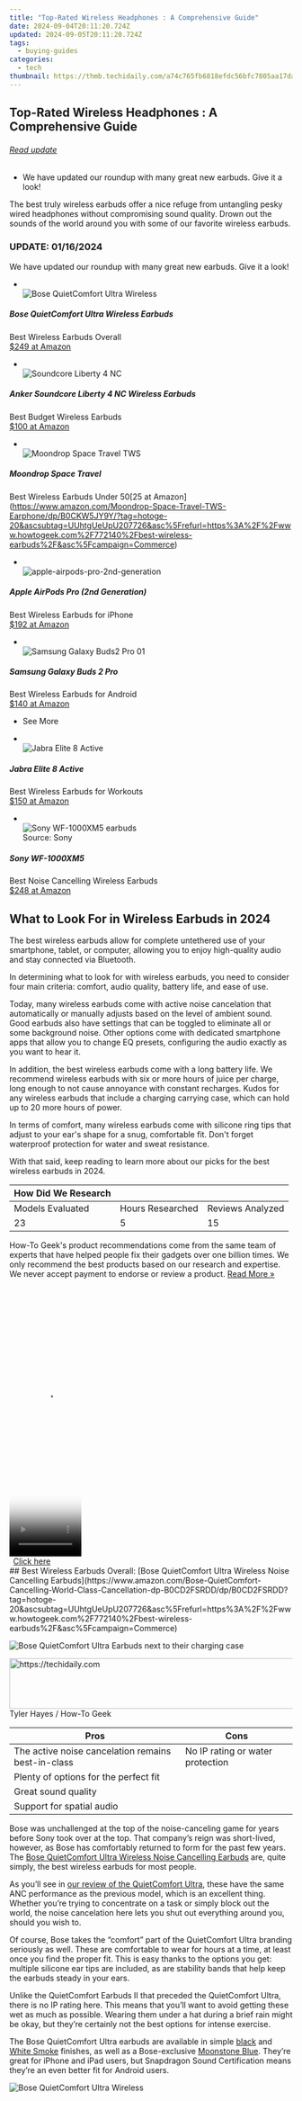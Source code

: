 ```yaml
---
title: "Top-Rated Wireless Headphones : A Comprehensive Guide"
date: 2024-09-04T20:11:20.724Z
updated: 2024-09-05T20:11:20.724Z
tags:
  - buying-guides
categories:
  - tech
thumbnail: https://thmb.techidaily.com/a74c765fb6818efdc56bfc7805aa17daf214ba70cf5906bbca11c158a428c514.jpg
---
```


## Top-Rated Wireless Headphones : A Comprehensive Guide

###### [Read update](https://pokemon-go-android.techidaily.com/in-2024-top-15-augmented-reality-games-like-pokemon-go-to-play-on-realme-narzo-60x-5g-drfone-by-drfone-virtual-android/) 

* We have updated our roundup with many great new earbuds. Give it a look!

 The best truly wireless earbuds offer a nice refuge from untangling pesky wired headphones without compromising sound quality. Drown out the sounds of the world around you with some of our favorite wireless earbuds.

###  UPDATE: 01/16/2024

 We have updated our roundup with many great new earbuds. Give it a look!

* [](https://www.amazon.com/Bose-QuietComfort-Cancelling-World-Class-Cancellation-dp-B0CD2FSRDD/dp/B0CD2FSRDD?tag=hotoge-20&ascsubtag=UUhtgUeUpU207726&asc%5Frefurl=https%3A%2F%2Fwww.howtogeek.com%2F772140%2Fbest-wireless-earbuds%2F&asc%5Fcampaign=Commerce)  
![Bose QuietComfort Ultra Wireless](https://static1.howtogeekimages.com/wordpress/wp-content/uploads/2024/01/bose-quietcomfort-ultra-wireless.png)  
#####  Bose QuietComfort Ultra Wireless Earbuds  
Best Wireless Earbuds Overall  
[$249 at Amazon](https://www.amazon.com/Bose-QuietComfort-Cancelling-World-Class-Cancellation-dp-B0CD2FSRDD/dp/B0CD2FSRDD?tag=hotoge-20&ascsubtag=UUhtgUeUpU207726&asc%5Frefurl=https%3A%2F%2Fwww.howtogeek.com%2F772140%2Fbest-wireless-earbuds%2F&asc%5Fcampaign=Commerce)
* [](https://www.amazon.com/soundcore-Cancelling-Reduction-Environment-Bluetooth-dp-B0BZV4QFP8/dp/B0BZV4QFP8?tag=hotoge-20&ascsubtag=UUhtgUeUpU207726&asc%5Frefurl=https%3A%2F%2Fwww.howtogeek.com%2F772140%2Fbest-wireless-earbuds%2F&asc%5Fcampaign=Commerce)  
![Soundcore Liberty 4 NC](https://static1.howtogeekimages.com/wordpress/wp-content/uploads/2024/01/soundcore-liberty-4-nc.png)  
#####  Anker Soundcore Liberty 4 NC Wireless Earbuds  
Best Budget Wireless Earbuds  
[$100 at Amazon](https://www.amazon.com/soundcore-Cancelling-Reduction-Environment-Bluetooth-dp-B0BZV4QFP8/dp/B0BZV4QFP8?tag=hotoge-20&ascsubtag=UUhtgUeUpU207726&asc%5Frefurl=https%3A%2F%2Fwww.howtogeek.com%2F772140%2Fbest-wireless-earbuds%2F&asc%5Fcampaign=Commerce)
* [](https://www.amazon.com/Moondrop-Space-Travel-TWS-Earphone/dp/B0CKW5JY9Y/?tag=hotoge-20&ascsubtag=UUhtgUeUpU207726&asc%5Frefurl=https%3A%2F%2Fwww.howtogeek.com%2F772140%2Fbest-wireless-earbuds%2F&asc%5Fcampaign=Commerce)  
![Moondrop Space Travel TWS](https://static1.howtogeekimages.com/wordpress/wp-content/uploads/2024/01/moondrop-space-travel-tws.png)  
#####  Moondrop Space Travel  
Best Wireless Earbuds Under $50  
[$25 at Amazon](https://www.amazon.com/Moondrop-Space-Travel-TWS-Earphone/dp/B0CKW5JY9Y/?tag=hotoge-20&ascsubtag=UUhtgUeUpU207726&asc%5Frefurl=https%3A%2F%2Fwww.howtogeek.com%2F772140%2Fbest-wireless-earbuds%2F&asc%5Fcampaign=Commerce)
* [](https://www.amazon.com/dp/B0CHWRXH8B?tag=hotoge-20&ascsubtag=UUhtgUeUpU207726&asc%5Frefurl=https%3A%2F%2Fwww.howtogeek.com%2F772140%2Fbest-wireless-earbuds%2F&asc%5Fcampaign=Commerce)  
![apple-airpods-pro-2nd-generation](https://static1.howtogeekimages.com/wordpress/wp-content/uploads/2023/09/apple-airpods-pro-2nd-generation.png)  
#####  Apple AirPods Pro (2nd Generation)  
Best Wireless Earbuds for iPhone  
[$192 at Amazon](https://www.amazon.com/dp/B0CHWRXH8B?tag=hotoge-20&ascsubtag=UUhtgUeUpU207726&asc%5Frefurl=https%3A%2F%2Fwww.howtogeek.com%2F772140%2Fbest-wireless-earbuds%2F&asc%5Fcampaign=Commerce)
* [](https://www.amazon.com/SAMSUNG-Bluetooth-Cancelling-Conversation-Resistant/dp/B0B2SFVRC2?tag=hotoge-20&ascsubtag=UUhtgUeUpU207726&asc%5Frefurl=https%3A%2F%2Fwww.howtogeek.com%2F772140%2Fbest-wireless-earbuds%2F&asc%5Fcampaign=Commerce)  
![Samsung Galaxy Buds2 Pro 01](https://static1.howtogeekimages.com/wordpress/wp-content/uploads/2024/01/samsung-galaxy-buds2-pro-01.png)  
#####  Samsung Galaxy Buds 2 Pro  
Best Wireless Earbuds for Android  
[$140 at Amazon](https://www.amazon.com/SAMSUNG-Bluetooth-Cancelling-Conversation-Resistant/dp/B0B2SFVRC2?tag=hotoge-20&ascsubtag=UUhtgUeUpU207726&asc%5Frefurl=https%3A%2F%2Fwww.howtogeek.com%2F772140%2Fbest-wireless-earbuds%2F&asc%5Fcampaign=Commerce)
* See More

* [](https://www.amazon.com/Jabra-Elite-Active-Comfortable-Cancellation/dp/B0CB9563MB/?tag=hotoge-20&ascsubtag=UUhtgUeUpU207726&asc%5Frefurl=https%3A%2F%2Fwww.howtogeek.com%2F772140%2Fbest-wireless-earbuds%2F&asc%5Fcampaign=Commerce)  
![Jabra Elite 8 Active](https://static1.howtogeekimages.com/wordpress/wp-content/uploads/2024/01/jabra-elite-8-active.png)  
#####  Jabra Elite 8 Active  
Best Wireless Earbuds for Workouts  
[$150 at Amazon](https://www.amazon.com/Jabra-Elite-Active-Comfortable-Cancellation/dp/B0CB9563MB/?tag=hotoge-20&ascsubtag=UUhtgUeUpU207726&asc%5Frefurl=https%3A%2F%2Fwww.howtogeek.com%2F772140%2Fbest-wireless-earbuds%2F&asc%5Fcampaign=Commerce)
* [](https://www.amazon.com/dp/B0C33XXS56?tag=hotoge-20&ascsubtag=UUhtgUeUpU207726&asc%5Frefurl=https%3A%2F%2Fwww.howtogeek.com%2F772140%2Fbest-wireless-earbuds%2F&asc%5Fcampaign=Commerce)  
![Sony WF-1000XM5 earbuds](https://static1.howtogeekimages.com/wordpress/wp-content/uploads/2023/07/sony-wf-1000xm5-earbuds-black.png)  
Source: Sony  
#####  Sony WF-1000XM5  
Best Noise Cancelling Wireless Earbuds  
[$248 at Amazon](https://www.amazon.com/dp/B0C33XXS56?tag=hotoge-20&ascsubtag=UUhtgUeUpU207726&asc%5Frefurl=https%3A%2F%2Fwww.howtogeek.com%2F772140%2Fbest-wireless-earbuds%2F&asc%5Fcampaign=Commerce)

##  What to Look For in Wireless Earbuds in 2024

 The best wireless earbuds allow for complete untethered use of your smartphone, tablet, or computer, allowing you to enjoy high-quality audio and stay connected via Bluetooth.

 In determining what to look for with wireless earbuds, you need to consider four main criteria: comfort, audio quality, battery life, and ease of use.

 Today, many wireless earbuds come with active noise cancelation that automatically or manually adjusts based on the level of ambient sound. Good earbuds also have settings that can be toggled to eliminate all or some background noise. Other options come with dedicated smartphone apps that allow you to change EQ presets, configuring the audio exactly as you want to hear it.

 In addition, the best wireless earbuds come with a long battery life. We recommend wireless earbuds with six or more hours of juice per charge, long enough to not cause annoyance with constant recharges. Kudos for any wireless earbuds that include a charging carrying case, which can hold up to 20 more hours of power.

 In terms of comfort, many wireless earbuds come with silicone ring tips that adjust to your ear's shape for a snug, comfortable fit. Don't forget waterproof protection for water and sweat resistance.

 With that said, keep reading to learn more about our picks for the best wireless earbuds in 2024.

| **How Did We Research** |                  |                  |
| ----------------------- | ---------------- | ---------------- |
| Models Evaluated        | Hours Researched | Reviews Analyzed |
| 23                      | 5                | 15               |

 How-To Geek's product recommendations come from the same team of experts that have helped people fix their gadgets over one billion times. We only recommend the best products based on our research and expertise. We never accept payment to endorse or review a product. [Read More »](https://win-howtos.techidaily.com/resolving-unresponsive-mousepad-problems-on-windows-systems-windows-7810/) 

<!-- affiliate ads begin -->
<span id="1975562">
					<video width="128" height="480" style="cursor:pointer"
           poster="//a.impactradius-go.com/display-clicktoplayimage/1975562.png"
           onclick="if(!this.playClicked){this.play();this.setAttribute('controls',true);this.playClicked=true;}">
	   <source src="//a.impactradius-go.com/display-ad/22993-1975562">
	   <img src="//a.impactradius-go.com/display-clicktoplayimage/1975562.png" style="border: none; height: 100%; width: 100%; object-fit: contain">
	</video>
	<div style="width:80px;text-align:center"><a href="javascript:window.open(decodeURIComponent('https%3A%2F%2Fhomestyler.sjv.io%2Fc%2F5597632%2F1975562%2F22993'), '_blank');void(0);">Click here</a></div>
</span>
<img height="0" width="0" src="https://imp.pxf.io/i/5597632/1975562/22993" style="position:absolute;visibility:hidden;" border="0" />
<!-- affiliate ads end -->
##  Best Wireless Earbuds Overall: [Bose QuietComfort Ultra Wireless Noise Cancelling Earbuds](https://www.amazon.com/Bose-QuietComfort-Cancelling-World-Class-Cancellation-dp-B0CD2FSRDD/dp/B0CD2FSRDD?tag=hotoge-20&ascsubtag=UUhtgUeUpU207726&asc%5Frefurl=https%3A%2F%2Fwww.howtogeek.com%2F772140%2Fbest-wireless-earbuds%2F&asc%5Fcampaign=Commerce) 

![Bose QuietComfort Ultra Earbuds next to their charging case](https://static1.howtogeekimages.com/wordpress/wp-content/uploads/wm/2023/10/bose-quietcomfort-ultra-earbuds-next-to-their-charging-case.JPG) 

<!-- affiliate ads begin -->
<a href="https://appsumo.8odi.net/c/5597632/2024338/7443" target="_top" id="2024338">
  <img src="//a.impactradius-go.com/display-ad/7443-2024338" border="0" alt="https://techidaily.com" width="728" height="90"/>
</a>
<img height="0" width="0" src="https://appsumo.8odi.net/i/5597632/2024338/7443" style="position:absolute;visibility:hidden;" border="0" />
<!-- affiliate ads end -->
Tyler Hayes / How-To Geek

| Pros                                               | Cons                             |
| -------------------------------------------------- | -------------------------------- |
| The active noise cancelation remains best-in-class | No IP rating or water protection |
| Plenty of options for the perfect fit              |                                  |
| Great sound quality                                |                                  |
| Support for spatial audio                          |                                  |

 Bose was unchallenged at the top of the noise-canceling game for years before Sony took over at the top. That company’s reign was short-lived, however, as Bose has comfortably returned to form for the past few years. The [Bose QuietComfort Ultra Wireless Noise Cancelling Earbuds](https://www.amazon.com/Bose-QuietComfort-Cancelling-World-Class-Cancellation-dp-B0CD2FSRDD/dp/B0CD2FSRDD?tag=hotoge-20&ascsubtag=UUhtgUeUpU207726&asc%5Frefurl=https%3A%2F%2Fwww.howtogeek.com%2F772140%2Fbest-wireless-earbuds%2F&asc%5Fcampaign=Commerce) are, quite simply, the best wireless earbuds for most people.

 As you’ll see in [our review of the QuietComfort Ultra](https://location-social.techidaily.com/in-2024-3-things-you-must-know-about-fake-snapchat-location-on-honor-x50-drfone-by-drfone-virtual-android/), these have the same ANC performance as the previous model, which is an excellent thing. Whether you’re trying to concentrate on a task or simply block out the world, the noise cancelation here lets you shut out everything around you, should you wish to.

 Of course, Bose takes the “comfort” part of the QuietComfort Ultra branding seriously as well. These are comfortable to wear for hours at a time, at least once you find the proper fit. This is easy thanks to the options you get: multiple silicone ear tips are included, as are stability bands that help keep the earbuds steady in your ears.

 Unlike the QuietComfort Earbuds II that preceded the QuietComfort Ultra, there is no IP rating here. This means that you’ll want to avoid getting these wet as much as possible. Wearing them under a hat during a brief rain might be okay, but they’re certainly not the best options for intense exercise.

 The Bose QuietComfort Ultra earbuds are available in simple [black](https://www.amazon.com/Bose-QuietComfort-Cancelling-World-Class-Cancellation-dp-B0CD2FSRDD/dp/B0CD2FSRDD?tag=hotoge-20&ascsubtag=UUhtgUeUpU207726&asc%5Frefurl=https%3A%2F%2Fwww.howtogeek.com%2F772140%2Fbest-wireless-earbuds%2F&asc%5Fcampaign=Commerce) and [White Smoke](https://www.amazon.com/Bose-QuietComfort-Cancelling-World-Class-Cancellation-dp-B0CD2F4B1G/dp/B0CD2FSRDD?tag=hotoge-20&ascsubtag=UUhtgUeUpU207726&asc%5Frefurl=https%3A%2F%2Fwww.howtogeek.com%2F772140%2Fbest-wireless-earbuds%2F&asc%5Fcampaign=Commerce) finishes, as well as a Bose-exclusive [Moonstone Blue](https://www.anrdoezrs.net/links/3607085/type/dlg/sid/UUhtgUeUpU207726/https://www.bose.com/p/earbuds/bose-quietcomfort-ultra-earbuds/QCUE-HEADPHONEIN.html). They’re great for iPhone and iPad users, but Snapdragon Sound Certification means they’re an even better fit for Android users.

![Bose QuietComfort Ultra Wireless](https://static1.howtogeekimages.com/wordpress/wp-content/uploads/2024/01/bose-quietcomfort-ultra-wireless.png) 

<!-- affiliate ads begin -->
<span id="1793213">
					<video width="864" height="1296" style="cursor:pointer"
           poster="//a.impactradius-go.com/display-clicktoplayimage/1793213.png"
           onclick="if(!this.playClicked){this.play();this.setAttribute('controls',true);this.playClicked=true;}">
	   <source src="//a.impactradius-go.com/display-ad/19135-1793213">
	   <img src="//a.impactradius-go.com/display-clicktoplayimage/1793213.png" style="border: none; height: 100%; width: 100%; object-fit: contain">
	</video>
	<div style="width:540px;text-align:center"><a href="javascript:window.open(decodeURIComponent('https%3A%2F%2Ftinyland.pxf.io%2Fc%2F5597632%2F1793213%2F19135'), '_blank');void(0);">Click here</a></div>
</span>
<img height="0" width="0" src="https://imp.pxf.io/i/5597632/1793213/19135" style="position:absolute;visibility:hidden;" border="0" />
<!-- affiliate ads end -->
![](https://static1.howtogeekimages.com/wordpresshttps://static0.howtogeekimages.com/wordpress/wp-content/uploads/2024/01/htg-best-of-2024-1.png) 

<!-- affiliate ads begin -->
<a href="https://imp.i357552.net/c/5597632/999558/11832" target="_top" id="999558">
  <img src="//a.impactradius-go.com/display-ad/11832-999558" border="0" alt="https://techidaily.com" width="728" height="90"/>
</a>
<img height="0" width="0" src="https://imp.i357552.net/i/5597632/999558/11832" style="position:absolute;visibility:hidden;" border="0" />
<!-- affiliate ads end -->
Best Wireless Earbuds Overall

#####  Bose QuietComfort Ultra Wireless Earbuds

$249 $299 Save $50 

The Bose QuietComfort Ultra Wireless Earbuds feature some of the best noise-canceling you'll ever hear in a set of earbuds, and as the name implies, they're comfortable enough to wear all day.

[$249 at Amazon](https://www.amazon.com/Bose-QuietComfort-Cancelling-World-Class-Cancellation-dp-B0CD2FSRDD/dp/B0CD2FSRDD?tag=hotoge-20&ascsubtag=UUhtgUeUpU207726&asc%5Frefurl=https%3A%2F%2Fwww.howtogeek.com%2F772140%2Fbest-wireless-earbuds%2F&asc%5Fcampaign=Commerce) 

##  Best Budget Wireless Earbuds: [Soundcore by Anker Liberty 4 NC Wireless Earbuds](https://www.amazon.com/soundcore-Cancelling-Reduction-Environment-Bluetooth-dp-B0BZV4QFP8/dp/B0BZV4QFP8?tag=hotoge-20&ascsubtag=UUhtgUeUpU207726&asc%5Frefurl=https%3A%2F%2Fwww.howtogeek.com%2F772140%2Fbest-wireless-earbuds%2F&asc%5Fcampaign=Commerce) 

![A man listening to music on the soundcore liberty 4 NC](https://static1.howtogeekimages.com/wordpress/wp-content/uploads/2024/01/anker-soundcore-liberty-4-nc.jpg) 

Soundcore

| Pros                              | Cons                             |
| --------------------------------- | -------------------------------- |
| Decent ANC for the price          | Not a great fit for every person |
| Support for higher-res LDAC codec |                                  |
| Good battery life                 |                                  |

 Not everybody wants to spend hundreds of dollars on a set of wireless earbuds. The good news is that Anker’s Soundcore line offers plenty of affordable options. If you’re looking for the best you can get without going much over $100, the [Soundcore by Anker Liberty 4 NC Wireless Earbuds](https://www.amazon.com/soundcore-Cancelling-Reduction-Environment-Bluetooth-dp-B0BZV4QFP8/dp/B0BZV4QFP8?tag=hotoge-20&ascsubtag=UUhtgUeUpU207726&asc%5Frefurl=https%3A%2F%2Fwww.howtogeek.com%2F772140%2Fbest-wireless-earbuds%2F&asc%5Fcampaign=Commerce) are a fantastic option.

 These earbuds feature 11mm drivers, which are on the large side for in-ears. This makes for an extended bass response as well as more effective ANC. Anker claims that these earbuds cancel up to 98.5% of noise around you. You also get support for the LDAC codec, which offers higher resolution than traditional Bluetooth codecs.

 Anker claims up to 10 hours on a single charge, and the case will recharge the earbuds four times for up to 50 hours of listening time before you need to charge the case. A quick 10-minute charge will get you up to four hours of playback time, but if you’d prefer to take your time, the earbuds also support wireless Qi charging.

 The Liberty 4 NC earbuds are also tougher than you may expect. These feature IPX4 water resistance, which means they can withstand splashes, but not prolonged water exposure. If you’re looking for headphones to wear on a run in the rain, these will work perfectly.

 The Liberty 4 NC Wireless Earbuds also feature AI-enhanced call support and are available in five finish options: [Velvet Black](https://www.amazon.com/soundcore-Cancelling-Reduction-Environment-Bluetooth-dp-B0BZV4QFP8/dp/B0BZV4QFP8?tag=hotoge-20&ascsubtag=UUhtgUeUpU207726&asc%5Frefurl=https%3A%2F%2Fwww.howtogeek.com%2F772140%2Fbest-wireless-earbuds%2F&asc%5Fcampaign=Commerce), [Clear White](https://www.amazon.com/soundcore-Cancelling-Reduction-Environment-Bluetooth-dp-B0BZV8HLX3/dp/B0BZV4QFP8/?tag=hotoge-20&ascsubtag=UUhtgUeUpU207726&asc%5Frefurl=https%3A%2F%2Fwww.howtogeek.com%2F772140%2Fbest-wireless-earbuds%2F&asc%5Fcampaign=Commerce), [Light Blue](https://www.amazon.com/soundcore-Cancelling-Reduction-Environment-Bluetooth-dp-B0BZV6SYXQ/dp/B0BZV4QFP8?tag=hotoge-20&ascsubtag=UUhtgUeUpU207726&asc%5Frefurl=https%3A%2F%2Fwww.howtogeek.com%2F772140%2Fbest-wireless-earbuds%2F&asc%5Fcampaign=Commerce), [Navy Blue](https://www.amazon.com/soundcore-Cancelling-Reduction-Environment-Bluetooth-dp-B0BZV7M23Q/dp/B0BZV4QFP8?tag=hotoge-20&ascsubtag=UUhtgUeUpU207726&asc%5Frefurl=https%3A%2F%2Fwww.howtogeek.com%2F772140%2Fbest-wireless-earbuds%2F&asc%5Fcampaign=Commerce), and [Pastel Pink](https://www.amazon.com/soundcore-Cancelling-Reduction-Environment-Bluetooth-dp-B0BZV7M23Q/dp/B0BZV4QFP8?tag=hotoge-20&ascsubtag=UUhtgUeUpU207726&asc%5Frefurl=https%3A%2F%2Fwww.howtogeek.com%2F772140%2Fbest-wireless-earbuds%2F&asc%5Fcampaign=Commerce).

![Soundcore Liberty 4 NC](https://static1.howtogeekimages.com/wordpress/wp-content/uploads/2024/01/soundcore-liberty-4-nc.png) 

![](https://static1.howtogeekimages.com/wordpresshttps://static0.howtogeekimages.com/wordpress/wp-content/uploads/2024/01/htg-best-of-2024-1.png) 

<!-- affiliate ads begin -->
<a href="https://appsumo.8odi.net/c/5597632/2087395/7443" target="_top" id="2087395">
  <img src="//a.impactradius-go.com/display-ad/7443-2087395" border="0" alt="https://techidaily.com" width="728" height="90"/>
</a>
<img height="0" width="0" src="https://appsumo.8odi.net/i/5597632/2087395/7443" style="position:absolute;visibility:hidden;" border="0" />
<!-- affiliate ads end -->
Best Budget Wireless Earbuds

#####  Anker Soundcore Liberty 4 NC Wireless Earbuds

The Soundcore by Anker Liberty 4 NC Wireless Earbuds are the perfect budget wireless earbuds, with good noise canceling, plenty of battery life, and surprisingly good sound.

[$100 at Amazon](https://www.amazon.com/soundcore-Cancelling-Reduction-Environment-Bluetooth-dp-B0BZV4QFP8/dp/B0BZV4QFP8?tag=hotoge-20&ascsubtag=UUhtgUeUpU207726&asc%5Frefurl=https%3A%2F%2Fwww.howtogeek.com%2F772140%2Fbest-wireless-earbuds%2F&asc%5Fcampaign=Commerce) 

##  Best Wireless Earbuds Under $50: [Moondrop Space Travel](https://www.amazon.com/Moondrop-Space-Travel-TWS-Earphone/dp/B0CKW5JY9Y/?tag=hotoge-20&ascsubtag=UUhtgUeUpU207726&asc%5Frefurl=https%3A%2F%2Fwww.howtogeek.com%2F772140%2Fbest-wireless-earbuds%2F&asc%5Fcampaign=Commerce) 

![moondrop space travel](https://static1.howtogeekimages.com/wordpress/wp-content/uploads/2024/01/moondrop-space-travel.jpg) 

<!-- affiliate ads begin -->
<a href="https://aligracehair.sjv.io/c/5597632/2087239/19272" target="_top" id="2087239">
  <img src="//a.impactradius-go.com/display-ad/19272-2087239" border="0" alt="https://techidaily.com" width="728" height="90"/>
</a>
<img height="0" width="0" src="https://aligracehair.sjv.io/i/5597632/2087239/19272" style="position:absolute;visibility:hidden;" border="0" />
<!-- affiliate ads end -->
Moondrop

| Pros                                    | Cons                    |
| --------------------------------------- | ----------------------- |
| ANC and Transparency modes on the cheap | No multipoint Bluetooth |
| Great sound for the price               |                         |
| Unique, eye-catching aesthetics         |                         |

 If you’re in the market for ultra-affordable earbuds, and you haven’t heard of Moondrop before, that needs to change. The [Moondrop Space Travel](https://www.amazon.com/Moondrop-Space-Travel-TWS-Earphone/dp/B0CKW5JY9Y/?tag=hotoge-20&ascsubtag=UUhtgUeUpU207726&asc%5Frefurl=https%3A%2F%2Fwww.howtogeek.com%2F772140%2Fbest-wireless-earbuds%2F&asc%5Fcampaign=Commerce) earbuds retail for well under $50, plus they offer features you won’t find in even significantly more expensive headphones.

 The first thing you’ll notice about the Moondrop Space Travel is the look. While the earbuds have their own unique, angular appearance, it’s the transparent case that is more eye-catching. This is a traditional charging case, albeit with a non-traditional appearance.

 These earbuds feature ANC, which comes as a surprise given the price. The earbuds also feature a Transparent mode that focuses specifically on the vocal range of frequencies, making it easier to hear those around you when you’re listening to music. You get a choice of three presets for handling low-end: Reference, Monitor, and Basshead.

 Using the [Moondrop Link app](https://moondroplab.com/en/moondrop-link), you can switch between music and game mode. Game mode reduces the latency to just 55ms, making the earbuds much more effective for not just games but also watching movies or music videos. The earbuds also automatically switch between monaural and binaural modes depending on whether you’re listening on one or two earbuds.

 The Moondrop Space Travel TWS earbuds are available in two color varieties. The [black version](https://www.amazon.com/Moondrop-Space-Travel-TWS-Earphone/dp/B0CKW5JY9Y/?tag=hotoge-20&ascsubtag=UUhtgUeUpU207726&asc%5Frefurl=https%3A%2F%2Fwww.howtogeek.com%2F772140%2Fbest-wireless-earbuds%2F&asc%5Fcampaign=Commerce) features a striking amber case, while the [white version](https://www.amazon.com/Moondrop-Space-Travel-Bluetooth-Canceling/dp/B0CCVCPCNR/?tag=hotoge-20&ascsubtag=UUhtgUeUpU207726&asc%5Frefurl=https%3A%2F%2Fwww.howtogeek.com%2F772140%2Fbest-wireless-earbuds%2F&asc%5Fcampaign=Commerce) uses a more muted gray tone for the charging case.

![Moondrop Space Travel TWS](https://static1.howtogeekimages.com/wordpress/wp-content/uploads/2024/01/moondrop-space-travel-tws.png) 

![](https://static1.howtogeekimages.com/wordpresshttps://static0.howtogeekimages.com/wordpress/wp-content/uploads/2024/01/htg-best-of-2024-1.png) 

Best Wireless Earbuds Under $50

#####  Moondrop Space Travel

The Moondrop Space Travel true wireless earbuds look and sound so good that you'll be sure that you paid too low a price for them. They're not perfect, but for the price, they're awfully close.

[$25 at Amazon](https://www.amazon.com/Moondrop-Space-Travel-TWS-Earphone/dp/B0CKW5JY9Y/?tag=hotoge-20&ascsubtag=UUhtgUeUpU207726&asc%5Frefurl=https%3A%2F%2Fwww.howtogeek.com%2F772140%2Fbest-wireless-earbuds%2F&asc%5Fcampaign=Commerce) 

<!-- affiliate ads begin -->
<a href="https://aligracehair.sjv.io/c/5597632/1918666/19272" target="_top" id="1918666">
  <img src="//a.impactradius-go.com/display-ad/19272-1918666" border="0" alt="https://techidaily.com" width="728" height="90"/>
</a>
<img height="0" width="0" src="https://aligracehair.sjv.io/i/5597632/1918666/19272" style="position:absolute;visibility:hidden;" border="0" />
<!-- affiliate ads end -->
##  Best Wireless Earbuds for iPhone: [Apple AirPods Pro (2nd Generation)](https://www.amazon.com/dp/B0CHWRXH8B?tag=hotoge-20&ascsubtag=UUhtgUeUpU207726&asc%5Frefurl=https%3A%2F%2Fwww.howtogeek.com%2F772140%2Fbest-wireless-earbuds%2F&asc%5Fcampaign=Commerce) 

![Apple AirPods Pro 2nd Gen sitting on the back of the iPhone 14 Pro](https://static1.howtogeekimages.com/wordpress/wp-content/uploads/2024/01/airpods-pro-2nd-gen.jpg) 

<!-- affiliate ads begin -->
<a href="https://electronicx.pxf.io/c/5597632/1167086/14483" target="_top" id="1167086">
  <img src="//a.impactradius-go.com/display-ad/14483-1167086" border="0" alt="https://techidaily.com" width="728" height="90"/>
</a>
<img height="0" width="0" src="https://electronicx.pxf.io/i/5597632/1167086/14483" style="position:absolute;visibility:hidden;" border="0" />
<!-- affiliate ads end -->
Justin Duino / How-To Geek

| Pros                                                       | Cons                        |
| ---------------------------------------------------------- | --------------------------- |
| Sound quality is improved over the originals               | Call quality isn't the best |
| ANC is miles ahead of the original AirPods Pro             |                             |
| Transparency mode is better than ever                      |                             |
| Resigned case has a built-in speaker to help find it       |                             |
| Both case and earbuds are now IPX4-rated weather resistant |                             |

 People sometimes complain about the Apple "walled garden," but one benefit of this is tight integration across the company's hardware ecosystem. Nowhere is this clearer than the [second-generation Apple AirPods Pro](https://www.amazon.com/dp/B0CHWRXH8B?tag=hotoge-20&ascsubtag=UUhtgUeUpU207726&asc%5Frefurl=https%3A%2F%2Fwww.howtogeek.com%2F772140%2Fbest-wireless-earbuds%2F&asc%5Fcampaign=Commerce). While they sound great with any device you pair them with, they're designed to work best with Apple products.

 In our [Apple AirPods Pro review](https://android-unlock.techidaily.com/in-2024-how-to-show-wi-fi-password-on-vivo-v27-pro-by-drfone-android/), you can see just how Apple integrates everything about the earbuds into its own operating systems. You no longer need to dive into the Bluetooth menu to find the earbuds, though the same quick adjustments are found in the iOS Control Center. In the Settings apps, you can enable ANC or [Transparency mode](https://some-techniques.techidaily.com/filmmakers-companion-the-finest-15-gopro-cine-luts-unveiled-for-2024/), plus you can try the built-in fit test to make sure noise cancelation works effectively.

 Apple has updated the AirPods Pro with improved audio components and a new H2 chipset. They've also got new controls, though you'd be hard-pressed to spot them. Swiping up and down on a capacitive touch strip on the stems now acts as volume control, and even as I was reviewing the AirPods Pro, I never found myself accidentally adjusting the volume.

 Thanks to the new H2 chip, the active noise cancelation is a major improvement from the original AirPods Pro. Apple's Transparency mode has always been miles ahead of the competition. Here it's better than ever with the new Adaptive Transparency mode that automatically lowers loud sounds that could damage your hearing.

 Instead of [multipoint Bluetooth](https://facebook-video-footage.techidaily.com/updated-2024-approved-best-3d-software-for-dynamic-youtube-intros/), Apple uses its own system based on iCloud to let the AirPods Pro connect to your other Apple devices. This is seamless, even compared to well-implemented multipoint, making swapping between your iPhone and iPad effortless.

 Another way the AirPods Pro are tailor-made for iPhone users is integration with Apple's Find My app. Thanks to the same U1 chip used in AirTags, you can now find your AirPods and their case in the Find My app. A new built-in speaker in the case helps you find it if it's lost on the couch.

![apple-airpods-pro-2nd-generation](https://static1.howtogeekimages.com/wordpress/wp-content/uploads/2023/09/apple-airpods-pro-2nd-generation.png) 

![](https://static1.howtogeekimages.com/wordpresshttps://static0.howtogeekimages.com/wordpress/wp-content/uploads/2024/01/htg-best-of-2024-1.png) 

Best Wireless Earbuds for iPhone

#####  Apple AirPods Pro (2nd Generation) 

$192 $249 Save $57 

It may not look like much has changed with the second-generation Apple AirPods Pro, but they bring great sound quality, vastly improved ANC, and the best Transparency mode in the game.

[$192 at Amazon](https://www.amazon.com/dp/B0CHWRXH8B?tag=hotoge-20&ascsubtag=UUhtgUeUpU207726&asc%5Frefurl=https%3A%2F%2Fwww.howtogeek.com%2F772140%2Fbest-wireless-earbuds%2F&asc%5Fcampaign=Commerce) [See at Best Buy](https://shop-links.co/link/?exclusive=1&publisher_slug=itechdaily19598&url=https%3A%2F%2Fwww.bestbuy.com%2Fsite%2Fapple-airpods-pro-2nd-generation-with-magsafe-case-usbc-white%2F6447382.p%3FskuId%3D6447382) 

##  Best Wireless Earbuds for Android: [Samsung Galaxy Buds 2 Pro](https://www.amazon.com/SAMSUNG-Bluetooth-Cancelling-Conversation-Resistant/dp/B0B2SFVRC2?tag=hotoge-20&ascsubtag=UUhtgUeUpU207726&asc%5Frefurl=https%3A%2F%2Fwww.howtogeek.com%2F772140%2Fbest-wireless-earbuds%2F&asc%5Fcampaign=Commerce) 

![The inside angle of the left Galaxy Buds2 Pro bud.](https://static1.howtogeekimages.com/wordpress/wp-content/uploads/2024/01/galaxy-buds-2-pro.jpg) 

Hannah Stryker / How-To Geek

| Pros                                           | Cons                                           |
| ---------------------------------------------- | ---------------------------------------------- |
| Vastly improved sound compared to older models | Some features are exclusive to Samsung devices |
| Intelligent ANC                                |                                                |
| IPX7 rated water-resistant                     |                                                |
| Great integration with Samsung phones          |                                                |

 Because many manufacturers produce Android phones, it's hard to find wireless earbuds that tightly integrate with your phone. Samsung's Galaxy devices are very popular, but even if you have a phone from another brand, the [Samsung Galaxy Buds 2 Pro](https://www.amazon.com/SAMSUNG-Bluetooth-Cancelling-Conversation-Resistant/dp/B0B2SFVRC2?tag=hotoge-20&ascsubtag=UUhtgUeUpU207726&asc%5Frefurl=https%3A%2F%2Fwww.howtogeek.com%2F772140%2Fbest-wireless-earbuds%2F&asc%5Fcampaign=Commerce) will work well with your Android device.

 While previous Galaxy Buds models didn't always sound the best, Samsung got it right with the Galaxy Buds 2 Pro. While they'll sound good with any device, Samsung users have it even better. Instead of the standard SBC Bluetooth codec, the company uses its own Samsung Seamless Codec, which offers higher-resolution audio, more comparable to [Sony's LDAC](https://iphone-unlock.techidaily.com/in-2024-how-to-unlock-apple-iphone-8-with-a-mask-on-drfone-by-drfone-ios/).

 The Galaxy Buds 2 Pro feature ANC and Ambient modes. They also feature what Samsung calls Intelligent Conversation mode. Instead of acting like a standard transparent mode, the earbuds detect your voice, automatically deactivate noise cancelation, and lower the volume. This feature exists in other headphones like the [Sony WH-1000XM5](https://www.amazon.com/Sony-WH-1000XM5-Canceling-Headphones-Hands-Free/dp/B09XS7JWHH/?tag=hotoge-20&ascsubtag=UUhtgUeUpU207726&asc%5Frefurl=https%3A%2F%2Fwww.howtogeek.com%2F772140%2Fbest-wireless-earbuds%2F&asc%5Fcampaign=Commerce), and it's often useful.

 One area Samsung is ahead of most competition is weather resistance. While many wireless earbuds feature IPX4 weather resistance at best, the Galaxy Buds Pro 2 feature IPX7 water resistance. This means that they can also handle a quick dunk in a puddle in addition to your workout.

 The Galaxy Buds 2 Pro are available in three color options: [White](https://www.amazon.com/SAMSUNG-Bluetooth-Cancelling-Conversation-Resistant/dp/B0B2SFVRC2?tag=hotoge-20&ascsubtag=UUhtgUeUpU207726&asc%5Frefurl=https%3A%2F%2Fwww.howtogeek.com%2F772140%2Fbest-wireless-earbuds%2F&asc%5Fcampaign=Commerce), [Graphite](https://www.amazon.com/SAMSUNG-Bluetooth-Cancelling-Conversation-Resistant/dp/B0B2SH4CN6?tag=hotoge-20&ascsubtag=UUhtgUeUpU207726&asc%5Frefurl=https%3A%2F%2Fwww.howtogeek.com%2F772140%2Fbest-wireless-earbuds%2F&asc%5Fcampaign=Commerce), and [Bora Purple](https://www.amazon.com/SAMSUNG-Bluetooth-Cancelling-Conversation-Resistant/dp/B0B2SH56BZ?tag=hotoge-20&ascsubtag=UUhtgUeUpU207726&asc%5Frefurl=https%3A%2F%2Fwww.howtogeek.com%2F772140%2Fbest-wireless-earbuds%2F&asc%5Fcampaign=Commerce).

![Samsung Galaxy Buds2 Pro 01](https://static1.howtogeekimages.com/wordpress/wp-content/uploads/2024/01/samsung-galaxy-buds2-pro-01.png) 

<!-- affiliate ads begin -->
<span id="1982457">
					<video width="576" height="240" style="cursor:pointer"
           poster="//a.impactradius-go.com/display-clicktoplayimage/1982457.png"
           onclick="if(!this.playClicked){this.play();this.setAttribute('controls',true);this.playClicked=true;}">
	   <source src="//a.impactradius-go.com/display-ad/22993-1982457">
	   <img src="//a.impactradius-go.com/display-clicktoplayimage/1982457.png" style="border: none; height: 100%; width: 100%; object-fit: contain">
	</video>
	<div style="width:360px;text-align:center"><a href="javascript:window.open(decodeURIComponent('https%3A%2F%2Fhomestyler.sjv.io%2Fc%2F5597632%2F1982457%2F22993'), '_blank');void(0);">Click here</a></div>
</span>
<img height="0" width="0" src="https://imp.pxf.io/i/5597632/1982457/22993" style="position:absolute;visibility:hidden;" border="0" />
<!-- affiliate ads end -->
![](https://static1.howtogeekimages.com/wordpresshttps://static0.howtogeekimages.com/wordpress/wp-content/uploads/2024/01/htg-best-of-2024-1.png) 

Best Wireless Earbuds for Android

#####  Samsung Galaxy Buds 2 Pro

$140 $230 Save $90 

Most Samsung Galaxy S24 owners will be very happy with the Galaxy Buds2 Pro. The Buds2 Pro offer excellent sound, impressive ANC, and a much better design compared to the original Galaxy Buds Pro.

[$140 at Amazon](https://www.amazon.com/SAMSUNG-Bluetooth-Cancelling-Conversation-Resistant/dp/B0B2SFVRC2?tag=hotoge-20&ascsubtag=UUhtgUeUpU207726&asc%5Frefurl=https%3A%2F%2Fwww.howtogeek.com%2F772140%2Fbest-wireless-earbuds%2F&asc%5Fcampaign=Commerce) [See at Best Buy](https://shop-links.co/link/?exclusive=1&publisher_slug=itechdaily19598&url=https%3A%2F%2Fwww.bestbuy.com%2Fsite%2Fsamsung__galaxy_buds%2F6510542.p%3FskuId%3D6510542) [See at Samsung](https://shop-links.co/link/?exclusive=1&publisher_slug=itechdaily19598&url=https%3A%2F%2Fwww.samsung.com%2Fus%2Fmobile%2Faudio%2Fheadphones%2Fgalaxy-buds2-pro-white-sm-r510nzwaxar%2F) 

##  Best Wireless Earbuds for Workouts: [Jabra Elite 8 Active](https://www.amazon.com/Jabra-Elite-Active-Comfortable-Cancellation/dp/B0CB9563MB/?tag=hotoge-20&ascsubtag=UUhtgUeUpU207726&asc%5Frefurl=https%3A%2F%2Fwww.howtogeek.com%2F772140%2Fbest-wireless-earbuds%2F&asc%5Fcampaign=Commerce) 

![Jabra Elite 8 Active in blue showing the ear tip.](https://static1.howtogeekimages.com/wordpress/wp-content/uploads/2024/01/jabra-elite-8-active-1.jpg) 

<!-- affiliate ads begin -->
<span id="1993645">
					<video width="576" height="240" style="cursor:pointer"
           poster="//a.impactradius-go.com/display-clicktoplayimage/1993645.png"
           onclick="if(!this.playClicked){this.play();this.setAttribute('controls',true);this.playClicked=true;}">
	   <source src="//a.impactradius-go.com/display-ad/22993-1993645">
	   <img src="//a.impactradius-go.com/display-clicktoplayimage/1993645.png" style="border: none; height: 100%; width: 100%; object-fit: contain">
	</video>
	<div style="width:360px;text-align:center"><a href="javascript:window.open(decodeURIComponent('https%3A%2F%2Fhomestyler.sjv.io%2Fc%2F5597632%2F1993645%2F22993'), '_blank');void(0);">Click here</a></div>
</span>
<img height="0" width="0" src="https://imp.pxf.io/i/5597632/1993645/22993" style="position:absolute;visibility:hidden;" border="0" />
<!-- affiliate ads end -->
Tyler Hayes / How-To Geek

| Pros                                                   | Cons                                     |
| ------------------------------------------------------ | ---------------------------------------- |
| IP68 water and dust protection for zero-worry workouts | Battery life isn't especially impressive |
| Jabra's ShakeGrip keeps the earbuds in your ears       |                                          |
| ANC tuned for wind noise                               |                                          |
| Multipoint Bluetooth                                   |                                          |

 Music makes any form of exercise better, whether you’re going for an early morning run or hitting the stationary bike after work. That said, if you’re going to be sweating, you’ll want earbuds that are meant to handle it. The [Jabra Elite 8 Active](https://www.amazon.com/Jabra-Elite-Active-Comfortable-Cancellation/dp/B0CB9563MB/?tag=hotoge-20&ascsubtag=UUhtgUeUpU207726&asc%5Frefurl=https%3A%2F%2Fwww.howtogeek.com%2F772140%2Fbest-wireless-earbuds%2F&asc%5Fcampaign=Commerce) are built from the ground up for workouts, which makes them the perfect option.

 The Elite 8 Active earbuds have an IP68 rating, which means they’re completely dust-proof and waterproof. The case is rated IP54, which offers slightly less protection, but this makes sense given that the earbuds themselves are already so tough. These will handle anything your workouts can throw at them.

 Of course, all that toughness doesn’t matter if the earbuds go flying out of your ears, and you lose them. In this case, the Elite 8 Active earbuds use Jabra ShakeGrip technology to keep them from ever falling out of your ears. The earbuds feature eight hours of playback on a single charge, with up to three more charges in the case, for a total of 32 hours between full charges.

 The Elite 8 Active features ANC, and it’s tuned to block out not just crowds and other noise, but also the noise from wind, which makes them perfect for running or bike rides. The earbuds also feature multipoint Bluetooth, making it easy to switch between connected devices.

 While the Jabra Elite 8 Active comes in a [Dark Grey](https://www.amazon.com/Jabra-Elite-Active-Comfortable-Cancellation/dp/B0CB9563MB/?tag=hotoge-20&ascsubtag=UUhtgUeUpU207726&asc%5Frefurl=https%3A%2F%2Fwww.howtogeek.com%2F772140%2Fbest-wireless-earbuds%2F&asc%5Fcampaign=Commerce) finish, it's also available in more colorful [Navy Blue](https://www.amazon.com/Jabra-Elite-Active-Comfortable-Cancellation/dp/B0CB92Z7V2/?tag=hotoge-20&ascsubtag=UUhtgUeUpU207726&asc%5Frefurl=https%3A%2F%2Fwww.howtogeek.com%2F772140%2Fbest-wireless-earbuds%2F&asc%5Fcampaign=Commerce) or [Caramel](https://www.amazon.com/Jabra-Elite-Active-Comfortable-Cancellation/dp/B0CB92Z7V2/?tag=hotoge-20&ascsubtag=UUhtgUeUpU207726&asc%5Frefurl=https%3A%2F%2Fwww.howtogeek.com%2F772140%2Fbest-wireless-earbuds%2F&asc%5Fcampaign=Commerce) varieties.

![Jabra Elite 8 Active](https://static1.howtogeekimages.com/wordpress/wp-content/uploads/2024/01/jabra-elite-8-active.png) 

![](https://static1.howtogeekimages.com/wordpresshttps://static0.howtogeekimages.com/wordpress/wp-content/uploads/2024/01/htg-best-of-2024-1.png) 

Best Wireless Earbuds for Workouts

#####  Jabra Elite 8 Active

$150 $200 Save $50 

The Jabra Elite 8 Active can handle anything you throw at them, with IP68 dust and water protection to hold up through any workout, with great ANC and sound quality to keep you motivated.

[$150 at Amazon](https://www.amazon.com/Jabra-Elite-Active-Comfortable-Cancellation/dp/B0CB9563MB/?tag=hotoge-20&ascsubtag=UUhtgUeUpU207726&asc%5Frefurl=https%3A%2F%2Fwww.howtogeek.com%2F772140%2Fbest-wireless-earbuds%2F&asc%5Fcampaign=Commerce) 

<!-- affiliate ads begin -->
<a href="https://aligracehair.sjv.io/c/5597632/1896546/19272" target="_top" id="1896546">
  <img src="//a.impactradius-go.com/display-ad/19272-1896546" border="0" alt="https://techidaily.com" width="728" height="90"/>
</a>
<img height="0" width="0" src="https://aligracehair.sjv.io/i/5597632/1896546/19272" style="position:absolute;visibility:hidden;" border="0" />
<!-- affiliate ads end -->
##  Best Noise Cancelling Wireless Earbuds: [Sony WF-1000XM5](https://www.amazon.com/Sony-WF-1000XM5-Bluetooth-Canceling-Headphones/dp/B0C33XXS56?tag=hotoge-20&ascsubtag=UUhtgUeUpU207726&asc%5Frefurl=https%3A%2F%2Fwww.howtogeek.com%2F772140%2Fbest-wireless-earbuds%2F&asc%5Fcampaign=Commerce) 

![Sony WF-1000XM5 earbuds inside and out of its charging case](https://static1.howtogeekimages.com/wordpress/wp-content/uploads/2024/01/sony-wf-1000xm5-1.jpg) 

<!-- affiliate ads begin -->
<a href="https://aligracehair.sjv.io/c/5597632/2135375/19272" target="_top" id="2135375">
  <img src="//a.impactradius-go.com/display-ad/19272-2135375" border="0" alt="https://techidaily.com" width="728" height="90"/>
</a>
<img height="0" width="0" src="https://aligracehair.sjv.io/i/5597632/2135375/19272" style="position:absolute;visibility:hidden;" border="0" />
<!-- affiliate ads end -->
Tyler Hayes / How-To Geek

| Pros                                        | Cons                              |
| ------------------------------------------- | --------------------------------- |
| Still-excellent active noise cancelation    | Less-than-impressive battery life |
| Excellent sound quality                     |                                   |
| 25 percent smaller than the previous model  |                                   |
| LDAC support in addition to SBC, AAC codecs |                                   |

 While Bose may have reclaimed its spot at the top of the noise-canceling earbud game, that doesn’t mean that Sony has dropped off significantly. Sure, the ANC may not stack up quite as well as Bose offerings, but the audio quality the [Sony WF-1000XM5](https://www.amazon.com/Sony-WF-1000XM5-Bluetooth-Canceling-Headphones/dp/B0C33XXS56?tag=hotoge-20&ascsubtag=UUhtgUeUpU207726&asc%5Frefurl=https%3A%2F%2Fwww.howtogeek.com%2F772140%2Fbest-wireless-earbuds%2F&asc%5Fcampaign=Commerce) earbuds offer is difficult to ignore.

 As you’ll see in our [WF-1000XM5 review](https://vp-tips.techidaily.com/navigating-networked-video-streaming-with-vlc-for-2024/), the emphasis here is on an overall smaller size for better portability, as well as better audio quality. Music sounds fantastic on the WF-1000XM5 earbuds, with a full, satisfying sound that still allows you to pick out individual voices and instruments. Plus, while it may not quite reach the same heights as Bose, the ANC is still quite effective.

 Using the [Sony Headphones Connect app](https://electronics.sony.com/headphones-connect-app), you can perform a fit test similar to the test Apple’s AirPods Pro offer. This lets you know whether you could be better off using differently sized silicone tips, as a good fit makes for both better ANC and better sounding music.

 The WF-1000XM5 is 25 percent smaller than the previous model, which makes them both easier to carry and more comfortable to wear. They may not be quite as comfortable as the QuietComfort Ultra or Apple’s AirPods Pro, but you’ll still find them less fatiguing over time than previous models of Sony earbuds.

 These earbuds feature up to eight hours of playtime, as well as two extra charges in the case, for a total of 24 hours. Similarly to Bose, Sony kept color choices simple here, with simple [black](https://www.amazon.com/Sony-WF-1000XM5-Bluetooth-Canceling-Headphones/dp/B0C33XXS56?tag=hotoge-20&ascsubtag=UUhtgUeUpU207726&asc%5Frefurl=https%3A%2F%2Fwww.howtogeek.com%2F772140%2Fbest-wireless-earbuds%2F&asc%5Fcampaign=Commerce) and [silver](https://www.amazon.com/Sony-WF-1000XM5-Bluetooth-Canceling-Headphones/dp/B0C33XXS56?tag=hotoge-20&ascsubtag=UUhtgUeUpU207726&asc%5Frefurl=https%3A%2F%2Fwww.howtogeek.com%2F772140%2Fbest-wireless-earbuds%2F&asc%5Fcampaign=Commerce) finishes.

![Sony WF-1000XM5 earbuds](https://static1.howtogeekimages.com/wordpress/wp-content/uploads/2023/07/sony-wf-1000xm5-earbuds-black.png) 

![](https://static1.howtogeekimages.com/wordpresshttps://static0.howtogeekimages.com/wordpress/wp-content/uploads/2024/01/htg-best-of-2024-1.png) 

<!-- affiliate ads begin -->
<a href="https://aligracehair.sjv.io/c/5597632/1959778/19272" target="_top" id="1959778">
  <img src="//a.impactradius-go.com/display-ad/19272-1959778" border="0" alt="https://techidaily.com" width="728" height="90"/>
</a>
<img height="0" width="0" src="https://aligracehair.sjv.io/i/5597632/1959778/19272" style="position:absolute;visibility:hidden;" border="0" />
<!-- affiliate ads end -->
Best Noise Cancelling Wireless Earbuds

#####  Sony WF-1000XM5

$248 $300 Save $52 

The Sony WF-1000XM5 earbuds offer excellent noise cancellation, superior audio quality, and easily sync with Nintendo Switch. Consider giving them a closer look if you want the best audio possible for your hybrid console.

[$248 at Amazon](https://www.amazon.com/dp/B0C33XXS56?tag=hotoge-20&ascsubtag=UUhtgUeUpU207726&asc%5Frefurl=https%3A%2F%2Fwww.howtogeek.com%2F772140%2Fbest-wireless-earbuds%2F&asc%5Fcampaign=Commerce) [See at Best Buy](https://shop-links.co/link/?exclusive=1&publisher_slug=itechdaily19598&url=https%3A%2F%2Fwww.bestbuy.com%2Fsite%2Fsony-wf1000xm5-true-wireless-noise-cancelling-earbuds-black%2F6546812.p%3FskuId%3D6546812) [See at Sony](https://electronics.sony.com/audio/headphones/truly-wireless- earbuds/p/wf1000xm5-b)

<ins class="adsbygoogle"
     style="display:block"
     data-ad-format="autorelaxed"
     data-ad-client="ca-pub-7571918770474297"
     data-ad-slot="1223367746"></ins>



<ins class="adsbygoogle"
     style="display:block"
     data-ad-client="ca-pub-7571918770474297"
     data-ad-slot="8358498916"
     data-ad-format="auto"
     data-full-width-responsive="true"></ins>

<span class="atpl-alsoreadstyle">Also read:</span>
<div><ul>
<li><a href="https://youtube-tips.techidaily.com/n-2024-quick-launch-long-growth-the-10-best-youtube-business-channels/"><u>[New] In 2024, Quick Launch, Long Growth  The 10 Best YouTube Business Channels</u></a></li>
<li><a href="https://fox-hovers.techidaily.com/new-step-by-step-guide-to-advanced-morphvox-expertise/"><u>[New] Step-by-Step Guide to Advanced MorphVOX Expertise</u></a></li>
<li><a href="https://some-tips.techidaily.com/updated-travel-video-setup-must-have-items-checklist/"><u>[Updated] Travel Video Setup  Must-Have Items Checklist</u></a></li>
<li><a href="https://extra-resources.techidaily.com/2024-approved-30-metaverse-phenomena-making-your-mark-with-memes/"><u>2024 Approved  30 Metaverse Phenomena  Making Your Mark with Memes</u></a></li>
<li><a href="https://buynow-marvelous.techidaily.com/2024s-leading-routers-with-built-in-parent-control-features/"><u>2024'S Leading Routers with Built-In Parent Control Features</u></a></li>
<li><a href="https://buynow-marvelous.techidaily.com/a-modern-spin-on-a-beloved-franchise-unpacking-the-latest-ratchet-and-clank-game/"><u>A Modern Spin on a Beloved Franchise - Unpacking the Latest Ratchet & Clank Game</u></a></li>
<li><a href="https://digital-screen-recording.techidaily.com/advanced-techniques-in-fbx-game-filming/"><u>Advanced Techniques in FBX Game Filming</u></a></li>
<li><a href="https://fox-that.techidaily.com/cant-adjust-your-iphones-volume-try-our-effective-guide-and-7-problem-solving-steps/"><u>Can't Adjust Your iPhone's Volume? Try Our Effective Guide and 7 Problem-Solving Steps</u></a></li>
<li><a href="https://buynow-marvelous.techidaily.com/comprehensive-review-of-the-razer-book-13-a-mini-beasts-bite/"><u>Comprehensive Review of the Razer Book 13 – A Mini Beast's Bite</u></a></li>
<li><a href="https://buynow-marvelous.techidaily.com/comprehensive-review-is-hitman-nw-chapter-a-flawless-finale/"><u>Comprehensive Review: Is Hitman Nw Chapter a Flawless Finale?</u></a></li>
<li><a href="https://buynow-marvelous.techidaily.com/delving-into-sonys-hdrcx405-hd-camcorder-features/"><u>Delving Into Sony's HDRCX405 HD Camcorder Features</u></a></li>
<li><a href="https://buynow-marvelous.techidaily.com/evaluating-the-robust-apc-back-ups-pro-nv1500-unmatched-energy-backup-with-plenty-of-outlets-and-hot-swappable-cells-for-seamless-power-continuity/"><u>Evaluating the Robust APC Back-UPS Pro Nv1500: Unmatched Energy Backup with Plenty of Outlets and Hot Swappable Cells for Seamless Power Continuity</u></a></li>
<li><a href="https://buynow-marvelous.techidaily.com/expert-analysis-of-the-amplifi-hd-router-setup-say-goodbye-to-weak-signal-areas/"><u>Expert Analysis of the Amplifi HD Router Setup: Say Goodbye to Weak Signal Areas!</u></a></li>
<li><a href="https://buynow-marvelous.techidaily.com/expert-picks-leading-storm-monitoring-apps/"><u>Expert Picks: Leading Storm Monitoring Apps</u></a></li>
<li><a href="https://buynow-marvelous.techidaily.com/fitbit-charge-3-a-timeless-choice-for-health-enthusiasts-reviewed/"><u>Fitbit Charge 3: A Timeless Choice for Health Enthusiasts Reviewed</u></a></li>
<li><a href="https://buynow-marvelous.techidaily.com/fitbit-sense-vs-apple-watch-the-ultimate-wellness-contender/"><u>Fitbit Sense Vs. Apple Watch: The Ultimate Wellness Contender</u></a></li>
<li><a href="https://buynow-marvelous.techidaily.com/fujitsus-leading-desktop-scanner-reviewed-the-exceptional-ix1600-for-efficient-document-management/"><u>Fujitsu's Leading Desktop Scanner Reviewed: The Exceptional iX1600 for Efficient Document Management</u></a></li>
<li><a href="https://ios-unlock.techidaily.com/guide-on-how-to-change-your-apple-id-email-address-on-apple-iphone-14-plus-by-drfone-ios/"><u>Guide on How To Change Your Apple ID Email Address On Apple iPhone 14 Plus</u></a></li>
<li><a href="https://buynow-marvelous.techidaily.com/how-to-establish-your-nintendo-online-presence-with-a-3ds-network-id/"><u>How to Establish Your Nintendo Online Presence with a 3DS Network ID</u></a></li>
<li><a href="https://buynow-marvelous.techidaily.com/how-to-upgrade-windows-11-from-32-to-64-bits/"><u>How To Upgrade Windows 11: From 32 to 64 Bits</u></a></li>
<li><a href="https://iphone-unlock.techidaily.com/in-2024-3-ways-to-unlock-iphone-15-pro-without-passcode-or-face-id-drfone-by-drfone-ios/"><u>In 2024, 3 Ways to Unlock iPhone 15 Pro without Passcode or Face ID | Dr.fone</u></a></li>
<li><a href="https://buynow-marvelous.techidaily.com/in-depth-analysis-of-the-fitbit-versa-an-economical-choice-for-a-smartwatch/"><u>In-Depth Analysis of the Fitbit Versa: An Economical Choice for a Smartwatch</u></a></li>
<li><a href="https://buynow-marvelous.techidaily.com/in-depth-evaluation-of-the-toshiba-fire-tv-edition-55lf711u20-a-perfect-match-for-amazon-prime-users/"><u>In-Depth Evaluation of the Toshiba Fire TV Edition 55LF711U20 - A Perfect Match for Amazon Prime Users</u></a></li>
<li><a href="https://buynow-marvelous.techidaily.com/in-depth-review-of-ring-video-doorbell-pro-features-performance-and-value/"><u>In-Depth Review of Ring Video Doorbell Pro: Features, Performance & Value</u></a></li>
<li><a href="https://buynow-marvelous.techidaily.com/inside-the-hp-omen-obelisk-unmatched-performance-and-affordable-pricing-in-one-gaming-pc/"><u>Inside the HP Omen Obelisk: Unmatched Performance & Affordable Pricing in One Gaming PC</u></a></li>
<li><a href="https://buynow-marvelous.techidaily.com/master-the-digital-canvas-an-in-depth-review-of-the-spacious-and-stunning-huion-kamvas-gt-191-drawing-tablet/"><u>Master the Digital Canvas: An In-Depth Review of the Spacious and Stunning Huion Kamvas GT-191 Drawing Tablet</u></a></li>
<li><a href="https://buynow-marvelous.techidaily.com/minecraft-tales-by-the-campfire-costume-collection-an-expert-review-and-insightful-ratings/"><u>Minecraft 'Tales by the Campfire' Costume Collection - An Expert Review and Insightful Ratings</u></a></li>
<li><a href="https://sim-unlock.techidaily.com/network-locked-sim-card-inserted-on-your-honor-90-pro-phone-unlock-it-now-by-drfone-android/"><u>Network Locked SIM Card Inserted On Your Honor 90 Pro Phone? Unlock It Now</u></a></li>
<li><a href="https://buynow-marvelous.techidaily.com/silly-fun-with-plants-vs-zombies-an-in-depth-neighborville-game-review/"><u>Silly Fun with Plants Vs. Zombies - An In-Depth Neighborville Game Review</u></a></li>
<li><a href="https://tech-renaissance.techidaily.com/solving-your-android-devices-wi-fi-connection-issues-a-step-by-step-guide/"><u>Solving Your Android Device's Wi-Fi Connection Issues: A Step-by-Step Guide</u></a></li>
<li><a href="https://sound-issues.techidaily.com/1723015713971-speedy-repairs-needed-heres-how-to-fix-the-microphone-on-your-oculus-rift-s-quickly/"><u>Speedy Repairs Needed? Here's How to Fix the Microphone on Your Oculus Rift S Quickly!</u></a></li>
<li><a href="https://buynow-marvelous.techidaily.com/swimming-diving-and-more-in-high-res-with-insta360-x2/"><u>Swimming, Diving & More in High-Res with Insta360 X2</u></a></li>
<li><a href="https://techidaily.com/the-easiest-methods-to-hard-reset-xiaomi-redmi-note-12-proplus-5g-drfone-by-drfone-reset-android-reset-android/"><u>The Easiest Methods to Hard Reset Xiaomi Redmi Note 12 Pro+ 5G | Dr.fone</u></a></li>
<li><a href="https://buynow-marvelous.techidaily.com/the-essential-device-checklist-for-beachside-chill/"><u>The Essential Device Checklist for Beachside Chill</u></a></li>
<li><a href="https://buynow-marvelous.techidaily.com/the-excellent-range-of-top-tier-wired-earbuds-2024-edition/"><u>The Excellent Range of Top-Tier Wired Earbuds, 2024 Edition</u></a></li>
<li><a href="https://buynow-marvelous.techidaily.com/the-most-advanced-police-radios-in-24/"><u>The Most Advanced Police Radios in '24</u></a></li>
<li><a href="https://buynow-marvelous.techidaily.com/the-revolutionary-rise-of-apples-2020-mac-mini-with-m1-chip-blowing-away-pc-rivals/"><u>The Revolutionary Rise of Apple's 2020 Mac Mini with M1 Chip - Blowing Away PC Rivals</u></a></li>
<li><a href="https://buynow-marvelous.techidaily.com/top-performing-video-doorbells-on-the-market-rankings-and-reviews-featuring-ring-doorbell-two/"><u>Top-Performing Video Doorbells on the Market: Rankings and Reviews, Featuring Ring Doorbell Two</u></a></li>
<li><a href="https://buynow-marvelous.techidaily.com/ultimate-power-backup-for-gamers-comprehensive-apg-gaming-ups-assessment/"><u>Ultimate Power Backup for Gamers: Comprehensive APG Gaming UPS Assessment</u></a></li>
<li><a href="https://buynow-marvelous.techidaily.com/unleash-endless-productivity-with-top-portable-charger-picks-for-your-laptop-this-year/"><u>Unleash Endless Productivity with Top Portable Charger Picks for Your Laptop This Year</u></a></li>
<li><a href="https://buynow-marvelous.techidaily.com/unveiling-affordable-power-the-complete-google-pixel-4a-5g-handset-evaluation/"><u>Unveiling Affordable Power: The Complete Google Pixel 4a 5G Handset Evaluation</u></a></li>
<li><a href="https://buynow-marvelous.techidaily.com/unveiling-the-features-of-anthropics-smart-photo-editor-an-in-depth-analysis/"><u>Unveiling the Features of Anthropics' Smart Photo Editor: An In-Depth Analysis</u></a></li>
<li><a href="https://buynow-marvelous.techidaily.com/unveiling-the-power-of-top-race-rc-rock-crawlers-in-all-terrain-performance/"><u>Unveiling the Power of Top Race RC Rock Crawlers in All-Terrain Performance</u></a></li>
<li><a href="https://buynow-marvelous.techidaily.com/why-s55-is-the-best-affordable-option-for-extended-radar-detection-explore-our-comprehensive-escortpassports-review/"><u>Why S55 Is the Best Affordable Option for Extended Radar Detection - Explore Our Comprehensive EscortPassport's Review</u></a></li>
<li><a href="https://youtube-data.techidaily.com/bes-filmmaking-essentials-plus-invaluable-substitutes/"><u>YouTube's Filmmaking Essentials + Invaluable Substitutes</u></a></li>
</ul></div>
